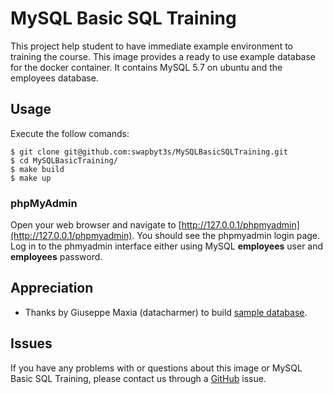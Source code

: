 # MySQL Basic SQL Training

This project help student to have immediate example environment to training the course. This image provides a ready to use example database for the docker container. It contains MySQL 5.7 on ubuntu and the employees database.

## Usage

Execute the follow comands:

```
$ git clone git@github.com:swapbyt3s/MySQLBasicSQLTraining.git
$ cd MySQLBasicTraining/
$ make build
$ make up
```

### phpMyAdmin

Open your web browser and navigate to [http://127.0.0.1/phpmyadmin](http://127.0.0.1/phpmyadmin). You should see the phpmyadmin login page. Log in to the phmyadmin interface either using MySQL **employees** user and **employees** password.

## Appreciation

- Thanks by Giuseppe Maxia (datacharmer) to build [sample database](https://github.com/datacharmer/test_db).

## Issues

If you have any problems with or questions about this image or MySQL Basic SQL Training, please contact us through a [GitHub](https://github.com/swapbyt3s/MySQLBasicTraining/issues) issue.
